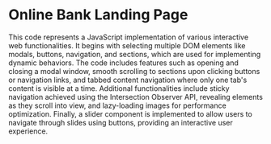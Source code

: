 # Online Bank Landing Page
This code represents a JavaScript implementation of various interactive web functionalities. It begins with selecting multiple DOM elements like modals, buttons, navigation, and sections, which are used for implementing dynamic behaviors. The code includes features such as opening and closing a modal window, smooth scrolling to sections upon clicking buttons or navigation links, and tabbed content navigation where only one tab's content is visible at a time. Additional functionalities include sticky navigation achieved using the Intersection Observer API, revealing elements as they scroll into view, and lazy-loading images for performance optimization. Finally, a slider component is implemented to allow users to navigate through slides using buttons, providing an interactive user experience.
